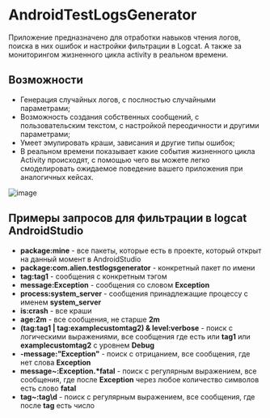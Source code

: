 # AndroidTestLogsGenerator

Приложение предназначено для отработки навыков чтения логов, поиска в них ошибок и настройки фильтрации в Logcat. А также за мониторингом жизненного цикла activity в реальном времени.

## Возможности
* Генерация случайных логов, с послностью случайными параметрами;
* Возможность создания собственных сообщений, с пользовательским текстом, с настройкой переодичности и другими параметрами;
* Умеет эмулировать краши, зависания и другие типы ошибок;
* В реальном времени показывает какие события жизненного цикла Activity происходят, с помощью чего вы можете легко смоделировать ожидаемое поведение вашего приложения при аналогичных кейсах.

![image](https://github.com/user-attachments/assets/13ef3584-e9af-4649-8b87-2538cdfdce3f)

## Примеры запросов для фильтрации в logcat AndroidStudio
* **package:mine** - все пакеты, которые есть в проекте, который открыт на данный момент в AndroidStudio
* **package:com.alien.testlogsgenerator** - конкретный пакет по имени
* **tag:tag1** - сообщения с конкретным тэгом
* **message:Exception** - сообщения со словом **Exception**
* **process:system_server** - сообщения принадлежащие процессу с именем **system_server**
* **is:crash** - все краши
* **age:2m** - все сообщения, не старше **2m**
* **(tag:tag1 | tag:examplecustomtag2) & level:verbose** - поиск с логическими выражениями, все сообщения где есть или **tag1** или **examplecustomtag2** c уровнем **Debug**
* **-message:"Exception"** - поиск с отрицанием, все сообщения, где нет слова **Exception**
* **message~:Exception.\*fatal** - поиск с регулярным выражением, все сообщения, где после **Exception** через любое количество символов есть слово **fatal**
* **tag~:tag\d** - поиск с регулярным выражением, все сообщения, где после **tag** есть число
